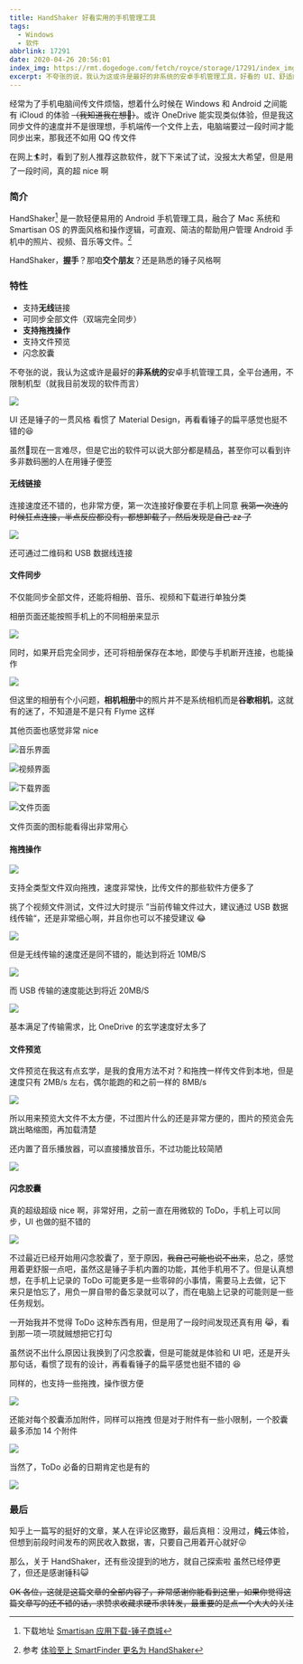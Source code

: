 ```yaml
---
title: HandShaker 好看实用的手机管理工具
tags:
  - Windows
  - 软件
abbrlink: 17291
date: 2020-04-26 20:56:01
index_img: https://rmt.dogedoge.com/fetch/royce/storage/17291/index_img.png?w=500&fmt=webp
excerpt: 不夸张的说，我认为这或许是最好的非系统的安卓手机管理工具，好看的 UI、舒适的体验，至少我目前还没有找到一个既免费又有与之相同体验的软件
---
```



经常为了手机电脑间传文件烦恼，想着什么时候在 Windows 和 Android 之间能有 iCloud 的体验 ~~（我知道我在想:peach:）~~。或许 OneDrive 能实现类似体验，但是我这同步文件的速度并不是很理想，手机端传一个文件上去，电脑端要过一段时间才能同步出来，那我还不如用 QQ 传文件

在网上:surfer:时，看到了别人推荐这款软件，就下下来试了试，没报太大希望，但是用了一段时间，真的超 nice 啊

### 简介

HandShaker[^1] 是一款轻便易用的 Android 手机管理工具，融合了 Mac 系统和 Smartisan OS 的界面风格和操作逻辑，可直观、简洁的帮助用户管理 Android 手机中的照片、视频、音乐等文件。[^2]

HandShaker，**握手**？那咱**交个朋友**？还是熟悉的锤子风格啊

### 特性

- 支持**无线**链接
- 可同步全部文件（双端完全同步）
- **支持拖拽操作**
- 支持文件预览
- 闪念胶囊

不夸张的说，我认为这或许是最好的**非系统的**安卓手机管理工具，全平台通用，不限制机型（就我目前发现的软件而言）

![](https://rmt.dogedoge.com/fetch/royce/storage/17291/01.png?w=1280&fmt=webp)

UI 还是锤子的一贯风格
看惯了 Material Design，再看看锤子的扁平感觉也挺不错的:laughing:

虽然:hammer:现在一言难尽，但是它出的软件可以说大部分都是精品，甚至你可以看到许多非数码圈的人在用锤子便签

#### 无线链接

连接速度还不错的，也非常方便，第一次连接好像要在手机上同意
~~我第一次连的时候狂点连接，半点反应都没有，都想卸载了，然后发现是自己 zz 了~~

![](https://rmt.dogedoge.com/fetch/royce/storage/17291/02.gif?w=1280)

还可通过二维码和 USB 数据线连接

#### 文件同步

不仅能同步全部文件，还能将相册、音乐、视频和下载进行单独分类

相册页面还能按照手机上的不同相册来显示

![](https://rmt.dogedoge.com/fetch/royce/storage/17291/03.png?w=1280&fmt=webp)

同时，如果开启完全同步，还可将相册保存在本地，即使与手机断开连接，也能操作

![](https://rmt.dogedoge.com/fetch/royce/storage/17291/04.png?w=1280&fmt=webp)

但这里的相册有个小问题，**相机相册**中的照片并不是系统相机而是**谷歌相机**，这就有的迷了，不知道是不是只有 Flyme 这样

其他页面也感觉非常 nice

![音乐界面](https://rmt.dogedoge.com/fetch/royce/storage/17291/05.png?w=1280&fmt=webp)

![视频界面](https://rmt.dogedoge.com/fetch/royce/storage/17291/06.png?w=1280&fmt=webp)

![下载界面](https://rmt.dogedoge.com/fetch/royce/storage/17291/07.png?w=1280&fmt=webp)

![文件页面](https://rmt.dogedoge.com/fetch/royce/storage/17291/08.png?w=1280&fmt=webp)

文件页面的图标能看得出非常用心

#### 拖拽操作

![](https://rmt.dogedoge.com/fetch/royce/storage/17291/09.gif?w=1280)

支持全类型文件双向拖拽，速度非常快，比传文件的那些软件方便多了

挑了个视频文件测试，文件过大时提示 ”当前传输文件过大，建议通过 USB 数据线传输“，还是非常细心啊，并且你也可以不接受建议 :joy:

![](https://rmt.dogedoge.com/fetch/royce/storage/17291/10.png?w=1280&fmt=webp)

但是无线传输的速度还是同不错的，能达到将近 10MB/S

![](https://rmt.dogedoge.com/fetch/royce/storage/17291/11.png?w=1280&fmt=webp)

而 USB 传输的速度能达到将近 20MB/S

![](https://rmt.dogedoge.com/fetch/royce/storage/17291/12.png?w=1280&fmt=webp)

基本满足了传输需求，比 OneDrive 的玄学速度好太多了

#### 文件预览

文件预览在我这有点玄学，是我的食用方法不对？和拖拽一样传文件到本地，但是速度只有 2MB/s 左右，偶尔能跑的和之前一样的 8MB/s

![](https://rmt.dogedoge.com/fetch/royce/storage/17291/13.png?w=1280&fmt=webp)

所以用来预览大文件不太方便，不过图片什么的还是非常方便的，图片的预览会先跳出略缩图，再加载清楚

还内置了音乐播放器，可以直接播放音乐，不过功能比较简陋

![](https://rmt.dogedoge.com/fetch/royce/storage/17291/14.png?w=1280&fmt=webp)

#### 闪念胶囊

真的超级超级 nice 啊，非常好用，之前一直在用微软的 ToDo，手机上可以同步，UI 也做的挺不错的

![](https://rmt.dogedoge.com/fetch/royce/storage/17291/15.png?w=1280&fmt=webp)

不过最近已经开始用闪念胶囊了，至于原因，~~我自己可能也说不出来~~，总之，感觉用着更舒服一点吧，虽然这是锤子手机内置的功能，其他手机用不了。但是认真想想，在手机上记录的 ToDo 可能更多是一些零碎的小事情，需要马上去做，记下来只是怕忘了，用负一屏自带的备忘录就可以了，而在电脑上记录的可能则是一些任务规划。

一开始我并不觉得 ToDo 这种东西有用，但是用了一段时间发现还真有用 :joy_cat:，看到那一项一项就贼想把它打勾

虽然说不出什么原因让我换到了闪念胶囊，但是可能就是体验和 UI 吧，还是开头那句话，看惯了现有的设计，再看看锤子的扁平感觉也挺不错的 :laughing:

同样的，也支持一些拖拽，操作很方便

![](https://rmt.dogedoge.com/fetch/royce/storage/17291/16.gif?w=1280)

还能对每个胶囊添加附件，同样可以拖拽
但是对于附件有一些小限制，一个胶囊最多添加 14 个附件

![](https://rmt.dogedoge.com/fetch/royce/storage/17291/17.gif?w=1280)

当然了，ToDo 必备的日期肯定也是有的

![](https://rmt.dogedoge.com/fetch/royce/storage/17291/18.png?w=1280&fmt=webp)

### 最后

知乎上一篇写的挺好的文章，某人在评论区撒野，最后真相：没用过，**纯**云体验，但想到前段时间发布的网民收入数据，害，只要自己用着开心就好:stuck_out_tongue_winking_eye:

那么，关于 HandShaker，还有些没提到的地方，就自己探索啦
虽然已经停更了，但还是感谢锤科:smiley_cat:

~~OK 各位，这就是这篇文章的全部内容了，非常感谢你能看到这里，如果你觉得这篇文章写的还不错的话，求赞求收藏求硬币求转发，最重要的是点一个大大的关注~~

[^1]: 下载地址 [Smartisan 应用下载-锤子商城](https://www.smartisan.com/apps/#/handshaker)
[^2]: 参考 [体验至上 SmartFinder 更名为 HandShaker](http://www.cnmo.com/news/551241.html)
